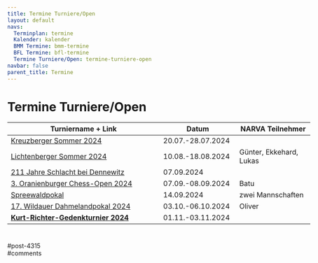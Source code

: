```yaml
---
title: Termine Turniere/Open 
layout: default
navs:
  Terminplan: termine
  Kalender: kalender
  BMM Termine: bmm-termine
  BFL Termine: bfl-termine
  Termine Turniere/Open: termine-turniere-open
navbar: false
parent_title: Termine
---
```

<div class="post-4315 page type-page status-publish hentry" id="post-4315">
<h1 class="entry-title">Termine Turniere/Open</h1>
<div class="entry-content">
<table class="clean swiss footable" style="height: 258px; width: 790px;">
<thead>
<tr style="height: 18px;">
<th style="width: 332px; height: 18px;">Turniername + Link</th>
<th style="width: 158px; height: 18px;">Datum</th>
<th nowrap="nowrap" style="width: 154px; height: 18px;">NARVA Teilnehmer</th>
</tr>
</thead>
<tbody>
<tr style="height: 24px;">
<td><a href="https://www.schachclubkreuzberg.de/werner-ott-open-kreuzberger-sommer-2024/" rel="noopener" target="_blank">Kreuzberger Sommer 2024</a></td>
<td>20.07.-28.07.2024</td>
<td></td>
</tr>
<tr style="height: 24px;">
<td><a href="http://www.friesen-lichtenberg.de/Lichtenberger_Sommer/LS_24/lichtenberger_sommer_2024.htm" rel="noopener" target="_blank">Lichtenberger Sommer 2024</a></td>
<td>10.08.-18.08.2024</td>
<td>Günter, Ekkehard, Lukas</td>
</tr>
<tr style="height: 24px;">
<td><a href="https://www.lsbb.de/archiv-pdf/2024004%20Ausschreibung%20Dennewitz%2007092024.pdf" rel="noopener" target="_blank">211 Jahre Schlacht bei Dennewitz</a></td>
<td>07.09.2024</td>
<td></td>
</tr>
<tr style="height: 24px;">
<td><a href="https://www.lsbb.de/archiv-pdf/Oranienburger%20Ausschreibung%202024.pdf" rel="noopener" target="_blank">3. Oranienburger Chess-Open 2024</a></td>
<td>07.09.-08.09.2024</td>
<td>Batu</td>
</tr>
<tr style="height: 24px;">
<td><a href="https://www.lsbb.de/archiv-pdf/Spreewaldpokal%202024.pdf" rel="noopener" target="_blank">Spreewaldpokal</a></td>
<td>14.09.2024</td>
<td>zwei Mannschaften</td>
</tr>
<tr style="height: 24px;">
<td><a href="https://www.schachverein-wildau.de/dahmeland.php" rel="noopener" target="_blank">17. Wildauer Dahmelandpokal 2024</a></td>
<td>03.10.-06.10.2024</td>
<td>Oliver</td>
</tr>
<tr style="height: 24px;">
<td><a href="https://www.narva-schach.de/wordpress/kurt-richter-turnier/2024-2/"><strong>Kurt-Richter-Gedenkturnier 2024</strong></a></td>
<td>01.11.-03.11.2024</td>
<td></td>
</tr>
</tbody>
</table>
</div><!-- .entry-content -->
</div> #post-4315 
<div id="comments">
</div> #comments 
